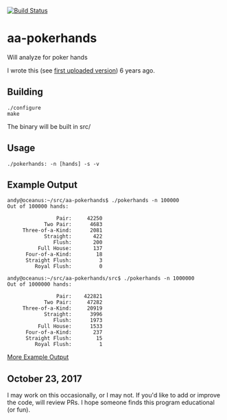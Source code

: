 [![Build Status](https://travis-ci.org/theimpossibleastronaut/aa-pokerhands.svg?branch=master)](https://travis-ci.org/theimpossibleastronaut/aa-pokerhands)

# aa-pokerhands
Will analyze for poker hands

I wrote this
(see [first uploaded version](https://github.com/andy5995/aa-pokerhands/commit/809629820fe14868cae5f2a675d8f51f55cd729c))
6 years ago.

## Building
    ./configure
    make

The binary will be built in src/

## Usage
    ./pokerhands: -n [hands] -s -v

## Example Output

```
andy@oceanus:~/src/aa-pokerhands$ ./pokerhands -n 100000
Out of 100000 hands:

                Pair:     42250
            Two Pair:      4683
     Three-of-a-Kind:      2081
            Straight:       422
               Flush:       200
          Full House:       137
      Four-of-a-Kind:        18
      Straight Flush:         3
         Royal Flush:         0

andy@oceanus:~/src/aa-pokerhands/src$ ./pokerhands -n 1000000
Out of 1000000 hands:

                Pair:    422821
            Two Pair:     47282
     Three-of-a-Kind:     20919
            Straight:      3996
               Flush:      1973
          Full House:      1533
      Four-of-a-Kind:       237
      Straight Flush:        15
         Royal Flush:         1

```

[More Example Output](https://github.com/theimpossibleastronaut/aa-pokerhands/blob/master/example_output01.txt)

## October 23, 2017
I may work on this occasionally, or I may not. If you'd like to add or
improve the code, will review PRs. I hope someone finds this program
educational (or fun).
